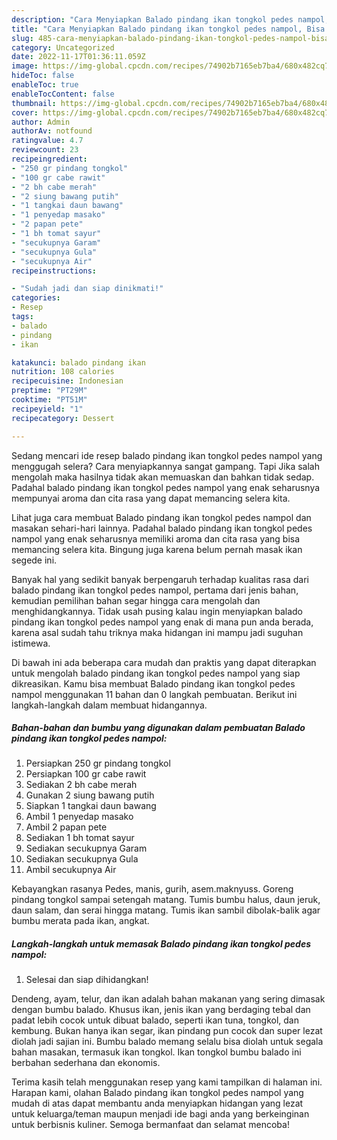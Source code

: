```yaml
---
description: "Cara Menyiapkan Balado pindang ikan tongkol pedes nampol, Bisa Manjain Lidah"
title: "Cara Menyiapkan Balado pindang ikan tongkol pedes nampol, Bisa Manjain Lidah"
slug: 485-cara-menyiapkan-balado-pindang-ikan-tongkol-pedes-nampol-bisa-manjain-lidah
category: Uncategorized
date: 2022-11-17T01:36:11.059Z
image: https://img-global.cpcdn.com/recipes/74902b7165eb7ba4/680x482cq70/balado-pindang-ikan-tongkol-pedes-nampol-foto-resep-utama.jpg
hideToc: false
enableToc: true
enableTocContent: false
thumbnail: https://img-global.cpcdn.com/recipes/74902b7165eb7ba4/680x482cq70/balado-pindang-ikan-tongkol-pedes-nampol-foto-resep-utama.jpg
cover: https://img-global.cpcdn.com/recipes/74902b7165eb7ba4/680x482cq70/balado-pindang-ikan-tongkol-pedes-nampol-foto-resep-utama.jpg
author: Admin
authorAv: notfound
ratingvalue: 4.7
reviewcount: 23
recipeingredient:
- "250 gr pindang tongkol"
- "100 gr cabe rawit"
- "2 bh cabe merah"
- "2 siung bawang putih"
- "1 tangkai daun bawang"
- "1 penyedap masako"
- "2 papan pete"
- "1 bh tomat sayur"
- "secukupnya Garam"
- "secukupnya Gula"
- "secukupnya Air"
recipeinstructions:

- "Sudah jadi dan siap dinikmati!"
categories:
- Resep
tags:
- balado
- pindang
- ikan

katakunci: balado pindang ikan 
nutrition: 108 calories
recipecuisine: Indonesian
preptime: "PT29M"
cooktime: "PT51M"
recipeyield: "1"
recipecategory: Dessert

---
```



Sedang mencari ide resep balado pindang ikan tongkol pedes nampol yang menggugah selera? Cara menyiapkannya sangat gampang. Tapi Jika salah mengolah maka hasilnya tidak akan memuaskan dan bahkan tidak sedap. Padahal balado pindang ikan tongkol pedes nampol yang enak seharusnya mempunyai aroma dan cita rasa yang dapat memancing selera kita.


Lihat juga cara membuat Balado pindang ikan tongkol pedes nampol dan masakan sehari-hari lainnya. Padahal balado pindang ikan tongkol pedes nampol yang enak seharusnya memiliki aroma dan cita rasa yang bisa memancing selera kita. Bingung juga karena belum pernah masak ikan segede ini.

Banyak hal yang sedikit banyak berpengaruh terhadap kualitas rasa dari balado pindang ikan tongkol pedes nampol, pertama dari jenis bahan, kemudian pemilihan bahan segar hingga cara mengolah dan menghidangkannya. Tidak usah pusing kalau ingin menyiapkan balado pindang ikan tongkol pedes nampol yang enak di mana pun anda berada, karena asal sudah tahu triknya maka hidangan ini mampu jadi suguhan istimewa.


Di bawah ini ada beberapa cara mudah dan praktis yang dapat diterapkan untuk mengolah balado pindang ikan tongkol pedes nampol yang siap dikreasikan. Kamu bisa membuat Balado pindang ikan tongkol pedes nampol menggunakan 11 bahan dan 0 langkah pembuatan. Berikut ini langkah-langkah dalam membuat hidangannya.

<!--inarticleads1-->

##### Bahan-bahan dan bumbu yang digunakan dalam pembuatan Balado pindang ikan tongkol pedes nampol:

1. Persiapkan 250 gr pindang tongkol
1. Persiapkan 100 gr cabe rawit
1. Sediakan 2 bh cabe merah
1. Gunakan 2 siung bawang putih
1. Siapkan 1 tangkai daun bawang
1. Ambil 1 penyedap masako
1. Ambil 2 papan pete
1. Sediakan 1 bh tomat sayur
1. Sediakan secukupnya Garam
1. Sediakan secukupnya Gula
1. Ambil secukupnya Air


Kebayangkan rasanya Pedes, manis, gurih, asem.maknyuss. Goreng pindang tongkol sampai setengah matang. Tumis bumbu halus, daun jeruk, daun salam, dan serai hingga matang. Tumis ikan sambil dibolak-balik agar bumbu merata pada ikan, angkat. 

<!--inarticleads2-->

##### Langkah-langkah untuk memasak Balado pindang ikan tongkol pedes nampol:


1. Selesai dan siap dihidangkan!

Dendeng, ayam, telur, dan ikan adalah bahan makanan yang sering dimasak dengan bumbu balado. Khusus ikan, jenis ikan yang berdaging tebal dan padat lebih cocok untuk dibuat balado, seperti ikan tuna, tongkol, dan kembung. Bukan hanya ikan segar, ikan pindang pun cocok dan super lezat diolah jadi sajian ini. Bumbu balado memang selalu bisa diolah untuk segala bahan masakan, termasuk ikan tongkol. Ikan tongkol bumbu balado ini berbahan sederhana dan ekonomis. 

Terima kasih telah menggunakan resep yang kami tampilkan di halaman ini. Harapan kami, olahan Balado pindang ikan tongkol pedes nampol yang mudah di atas dapat membantu anda menyiapkan hidangan yang lezat untuk keluarga/teman maupun menjadi ide bagi anda yang berkeinginan untuk berbisnis kuliner. Semoga bermanfaat dan selamat mencoba!
